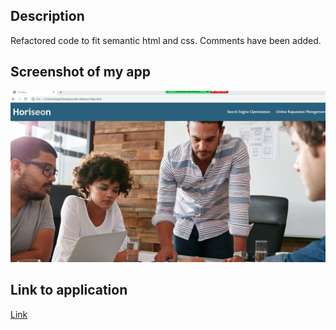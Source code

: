 ## Description

Refactored code to fit semantic html and css. Comments have been added.

## Screenshot of my app

![Screen shot](./assets/images/Screenshot%202022-06-16%20150021.png)

## Link to application

[Link](https://steven-lang99.github.io/code-refactor/)
